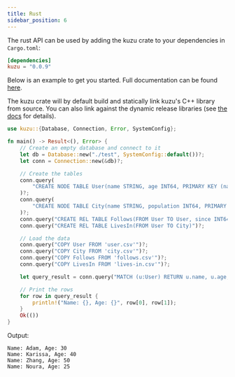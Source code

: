 ```yaml
---
title: Rust
sidebar_position: 6
---
```


The rust API can be used by adding the kuzu crate to your dependencies in `Cargo.toml`:
```toml
[dependencies]
kuzu = "0.0.9"
```
Below is an example to get you started. Full documentation can be found [here](https://docs.rs/kuzu/latest/kuzu/).

The kuzu crate will by default build and statically link kuzu's C++ library from source. You can also link against the dynamic release libraries (see [the docs](https://docs.rs/kuzu/latest/kuzu/#building) for details).

```rust
use kuzu::{Database, Connection, Error, SystemConfig};

fn main() -> Result<(), Error> {
    // Create an empty database and connect to it
    let db = Database::new("./test", SystemConfig::default())?;
    let conn = Connection::new(&db)?;

    // Create the tables
    conn.query(
        "CREATE NODE TABLE User(name STRING, age INT64, PRIMARY KEY (name))"
    )?;
    conn.query(
        "CREATE NODE TABLE City(name STRING, population INT64, PRIMARY KEY (name))"
    )?;
    conn.query("CREATE REL TABLE Follows(FROM User TO User, since INT64)")?;
    conn.query("CREATE REL TABLE LivesIn(FROM User TO City)")?;

    // Load the data
    conn.query("COPY User FROM 'user.csv'")?;
    conn.query("COPY City FROM 'city.csv'")?;
    conn.query("COPY Follows FROM 'follows.csv'")?;
    conn.query("COPY LivesIn FROM 'lives-in.csv'")?;

    let query_result = conn.query("MATCH (u:User) RETURN u.name, u.age;")?;

    // Print the rows
    for row in query_result {
        println!("Name: {}, Age: {}", row[0], row[1]);
    }
    Ok(())
}
```

Output:
```
Name: Adam, Age: 30
Name: Karissa, Age: 40
Name: Zhang, Age: 50
Name: Noura, Age: 25
```

